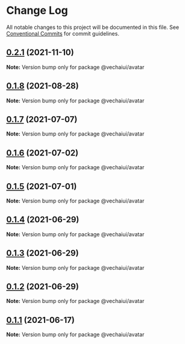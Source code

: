 # Change Log

All notable changes to this project will be documented in this file.
See [Conventional Commits](https://conventionalcommits.org) for commit guidelines.

## [0.2.1](https://github.com/vechai/vechaiui/compare/@vechaiui/avatar@0.1.8...@vechaiui/avatar@0.2.1) (2021-11-10)

**Note:** Version bump only for package @vechaiui/avatar





## [0.1.8](https://github.com/vechai/vechaiui/compare/@vechaiui/avatar@0.1.7...@vechaiui/avatar@0.1.8) (2021-08-28)

**Note:** Version bump only for package @vechaiui/avatar





## [0.1.7](https://github.com/vechai/vechaiui/compare/@vechaiui/avatar@0.1.6...@vechaiui/avatar@0.1.7) (2021-07-07)

**Note:** Version bump only for package @vechaiui/avatar





## [0.1.6](https://github.com/vechai/vechaiui/compare/@vechaiui/avatar@0.1.5...@vechaiui/avatar@0.1.6) (2021-07-02)

**Note:** Version bump only for package @vechaiui/avatar





## [0.1.5](https://github.com/vechai/vechaiui/compare/@vechaiui/avatar@0.1.4...@vechaiui/avatar@0.1.5) (2021-07-01)

**Note:** Version bump only for package @vechaiui/avatar





## [0.1.4](https://github.com/vechai/vechaiui/compare/@vechaiui/avatar@0.1.3...@vechaiui/avatar@0.1.4) (2021-06-29)

**Note:** Version bump only for package @vechaiui/avatar





## [0.1.3](https://github.com/vechai/vechaiui/compare/@vechaiui/avatar@0.1.2...@vechaiui/avatar@0.1.3) (2021-06-29)

**Note:** Version bump only for package @vechaiui/avatar





## [0.1.2](https://github.com/vechai/vechaiui/compare/@vechaiui/avatar@0.1.1...@vechaiui/avatar@0.1.2) (2021-06-29)

**Note:** Version bump only for package @vechaiui/avatar





## [0.1.1](https://github.com/vechai/vechaiui/compare/@vechaiui/avatar@0.1.0...@vechaiui/avatar@0.1.1) (2021-06-17)

**Note:** Version bump only for package @vechaiui/avatar
